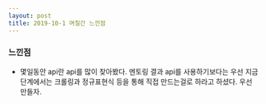 ```yaml
---
layout: post
title: 2019-10-1 며칠간 느낀점
---
```


### 느낀점

- 몇일동안 api란 api를 많이 찾아봤다. 멘토링 결과 api를 사용하기보다는 우선 지금단계에서는 크롤링과 정규표현식 등을 통해 직접 만드는걸로 하라고 하셨다. 우선 만들자.
